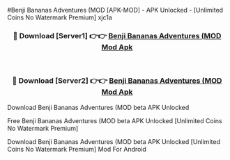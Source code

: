 #Benji Bananas Adventures (MOD [APK-MOD] - APK Unlocked - [Unlimited Coins No Watermark Premium] xjc1a



<div align="center">

<h3>🔴 Download [Server1] 👉👉 <a href="https://momento.my/?title=Benji_Bananas_Adventures_(MOD">Benji Bananas Adventures (MOD Mod Apk</a></h3><br>

<h3>🔴 Download [Server2] 👉👉 <a href="https://momento.my/?title=Benji_Bananas_Adventures_(MOD">Benji Bananas Adventures (MOD Mod Apk</a></h3>
</div>



Download Benji Bananas Adventures (MOD beta APK Unlocked

Free Benji Bananas Adventures (MOD beta APK Unlocked [Unlimited Coins No Watermark Premium]

Download Benji Bananas Adventures (MOD beta APK Unlocked [Unlimited Coins No Watermark Premium] Mod For Android
